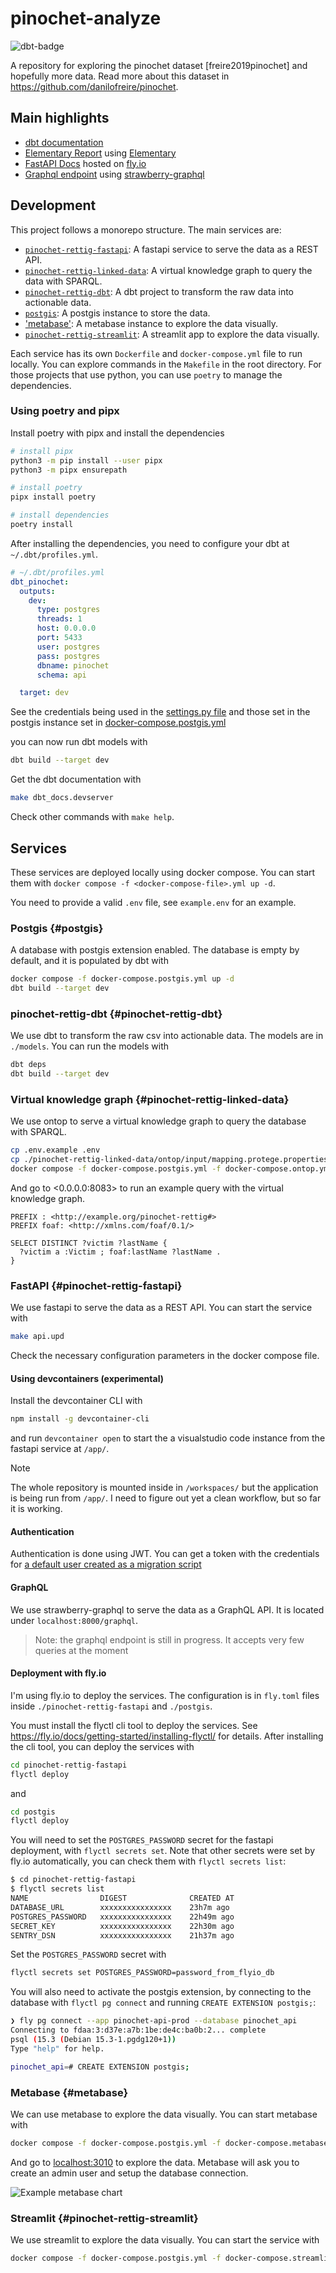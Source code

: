 # pinochet-analyze

![dbt-badge](https://github.com/diegoquintanav/pinochet-analyze-50/actions/workflows/dbt-docs-generate.yml/badge.svg)

A repository for exploring the pinochet dataset [freire2019pinochet] and hopefully more data. Read more about this dataset in <https://github.com/danilofreire/pinochet>.

## Main highlights

- [dbt documentation](https://diegoquintanav.github.io/pinochet-analyze-50/dbt_docs)
- [Elementary Report](https://diegoquintanav.github.io/pinochet-analyze-50/elementary) using [Elementary](https://www.elementary-data.com/)
- [FastAPI Docs](https://pinochet-api.fly.dev/docs) hosted on [fly.io](https://fly.io)
- [Graphql endpoint](https://pinochet-api.fly.dev/graphql) using [strawberry-graphql](https://strawberry.rocks/)


## Development

This project follows a monorepo structure. The main services are:

- [`pinochet-rettig-fastapi`](#pinochet-rettig-fastapi): A fastapi service to serve the data as a REST API.
- [`pinochet-rettig-linked-data`](pinochet-#rettig-linked-data): A virtual knowledge graph to query the data with SPARQL.
- [`pinochet-rettig-dbt`](#pinochet-rettig-dbt): A dbt project to transform the raw data into actionable data.
- [`postgis`](#postgis): A postgis instance to store the data.
- ['metabase'](#metabase): A metabase instance to explore the data visually.
- [`pinochet-rettig-streamlit`](#pinochet-rettig-streamlit): A streamlit app to explore the data visually.

Each service has its own `Dockerfile` and `docker-compose.yml` file to run locally. You can explore commands in the `Makefile` in the root directory. For those projects that use python, you can use `poetry` to manage the dependencies.

### Using poetry and pipx

Install poetry with pipx and install the dependencies

```bash
# install pipx
python3 -m pip install --user pipx
python3 -m pipx ensurepath

# install poetry
pipx install poetry

# install dependencies
poetry install
```

After installing the dependencies, you need to configure your dbt at `~/.dbt/profiles.yml`.

```yaml
# ~/.dbt/profiles.yml
dbt_pinochet:
  outputs:
    dev:
      type: postgres
      threads: 1
      host: 0.0.0.0
      port: 5433
      user: postgres
      pass: postgres
      dbname: pinochet
      schema: api

  target: dev
```

See the credentials being used in the [settings.py file](https://github.com/diegoquintanav/pinochet-analyze-50/blob/main/pinochet-rettig-fastapi/src/pinochet/settings.py) and those set in the postgis instance set in [docker-compose.postgis.yml](https://github.com/diegoquintanav/pinochet-analyze-50/blob/main/docker-compose.postgis.yml)

you can now run dbt models with

```bash
dbt build --target dev
```

Get the dbt documentation with

```bash
make dbt_docs.devserver
```

Check other commands with `make help`.

## Services

These services are deployed locally using docker compose. You can start them with `docker compose -f <docker-compose-file>.yml up -d`.

You need to provide a valid `.env` file, see `example.env` for an example.

### Postgis {#postgis}

A database with postgis extension enabled. The database is empty by default, and it is populated by dbt with

```bash
docker compose -f docker-compose.postgis.yml up -d
dbt build --target dev
```

### pinochet-rettig-dbt {#pinochet-rettig-dbt}

We use dbt to transform the raw csv into actionable data. The models are in `./models`. You can run the models with

```bash
dbt deps
dbt build --target dev
```

### Virtual knowledge graph {#pinochet-rettig-linked-data}

We use ontop to serve a virtual knowledge graph to query the database with SPARQL.

```bash
cp .env.example .env
cp ./pinochet-rettig-linked-data/ontop/input/mapping.protege.properties.example ./pinochet-rettig-linked-data/ontop/input/mapping.protege.properties
docker compose -f docker-compose.postgis.yml -f docker-compose.ontop.yml up -d
```

And go to <0.0.0.0:8083> to run an example query with the virtual knowledge graph.

```sparql
PREFIX : <http://example.org/pinochet-rettig#>
PREFIX foaf: <http://xmlns.com/foaf/0.1/>

SELECT DISTINCT ?victim ?lastName {
  ?victim a :Victim ; foaf:lastName ?lastName .
}
```

### FastAPI {#pinochet-rettig-fastapi}

We use fastapi to serve the data as a REST API. You can start the service with

```bash
make api.upd
```

Check the necessary configuration parameters in the docker compose file.

#### Using devcontainers (experimental)

Install the devcontainer CLI with

```bash
npm install -g devcontainer-cli
```

and run `devcontainer open` to start the a visualstudio code instance from the fastapi service at `/app/`.

> [!NOTE]
> The whole repository is mounted inside in `/workspaces/` but the application is being run from `/app/`.
> I need to figure out yet a clean workflow, but so far it is working.


#### Authentication

Authentication is done using JWT. You can get a token with the credentials for [a default user created as a migration script](./pinochet-rettig-fastapi/alembic/versions/20240302_1709427186_4101c905126c_create_daniel_lopez_as_user.py)


#### GraphQL

We use strawberry-graphql to serve the data as a GraphQL API. It is located under `localhost:8000/graphql`.

> Note: the graphql endpoint is still in progress. It accepts very few queries at the moment

#### Deployment with fly.io

I'm using fly.io to deploy the services. The configuration is in `fly.toml` files inside `./pinochet-rettig-fastapi` and `./postgis`.

You must install the flyctl cli tool to deploy the services. See <https://fly.io/docs/getting-started/installing-flyctl/> for details. After installing the cli tool, you can deploy the services with

```bash
cd pinochet-rettig-fastapi
flyctl deploy
```

and

```bash
cd postgis
flyctl deploy
```

You will need to set the `POSTGRES_PASSWORD` secret for the fastapi deployment, with `flyctl secrets set`. Note that other secrets were set by fly.io automatically, you can check them with `flyctl secrets list`:

```bash
$ cd pinochet-rettig-fastapi
$ flyctl secrets list
NAME             	DIGEST          	CREATED AT
DATABASE_URL     	xxxxxxxxxxxxxxxx	23h7m ago
POSTGRES_PASSWORD	xxxxxxxxxxxxxxxx	22h49m ago
SECRET_KEY       	xxxxxxxxxxxxxxxx	22h30m ago
SENTRY_DSN       	xxxxxxxxxxxxxxxx	21h37m ago
```

Set the `POSTGRES_PASSWORD` secret with

```bash
flyctl secrets set POSTGRES_PASSWORD=password_from_flyio_db
```

You will also need to activate the postgis extension, by connecting to the database with `flyctl pg connect` and running `CREATE EXTENSION postgis;`:

```bash
❯ fly pg connect --app pinochet-api-prod --database pinochet_api
Connecting to fdaa:3:d37e:a7b:1be:de4c:ba0b:2... complete
psql (15.3 (Debian 15.3-1.pgdg120+1))
Type "help" for help.

pinochet_api=# CREATE EXTENSION postgis;
```


### Metabase {#metabase}

We can use metabase to explore the data visually. You can start metabase with

```bash
docker compose -f docker-compose.postgis.yml -f docker-compose.metabase.yml up -d
```

And go to <localhost:3010> to explore the data. Metabase will ask you to create an admin user and setup the database connection.

![Example metabase chart](./img/01-example-metabase-chart.png)

### Streamlit {#pinochet-rettig-streamlit}

We use streamlit to explore the data visually. You can start the service with

```bash
docker compose -f docker-compose.postgis.yml -f docker-compose.streamlit.yml up -d
```